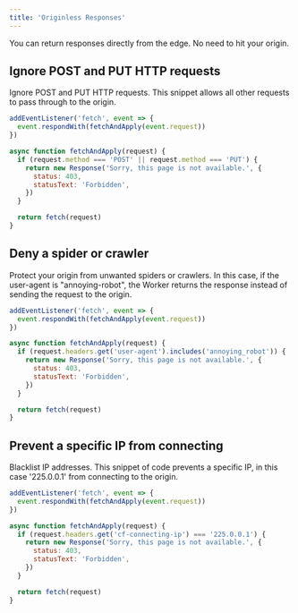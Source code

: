 ```yaml
---
title: 'Originless Responses'
---
```


You can return responses directly from the edge. No need to hit your origin.

## Ignore POST and PUT HTTP requests

Ignore POST and PUT HTTP requests. This snippet allows all other requests to pass through to the origin.

```js
addEventListener('fetch', event => {
  event.respondWith(fetchAndApply(event.request))
})

async function fetchAndApply(request) {
  if (request.method === 'POST' || request.method === 'PUT') {
    return new Response('Sorry, this page is not available.', {
      status: 403,
      statusText: 'Forbidden',
    })
  }

  return fetch(request)
}
```

## Deny a spider or crawler

Protect your origin from unwanted spiders or crawlers. In this case, if the user-agent is "annoying-robot", the Worker returns the response instead of sending the request to the origin.

```js
addEventListener('fetch', event => {
  event.respondWith(fetchAndApply(event.request))
})

async function fetchAndApply(request) {
  if (request.headers.get('user-agent').includes('annoying_robot')) {
    return new Response('Sorry, this page is not available.', {
      status: 403,
      statusText: 'Forbidden',
    })
  }

  return fetch(request)
}
```

## Prevent a specific IP from connecting

Blacklist IP addresses. This snippet of code prevents a specific IP, in this case '225.0.0.1' from connecting to the origin.

```js
addEventListener('fetch', event => {
  event.respondWith(fetchAndApply(event.request))
})

async function fetchAndApply(request) {
  if (request.headers.get('cf-connecting-ip') === '225.0.0.1') {
    return new Response('Sorry, this page is not available.', {
      status: 403,
      statusText: 'Forbidden',
    })
  }

  return fetch(request)
}
```
